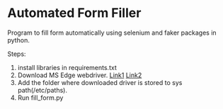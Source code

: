 # Automated Form Filler

Program to fill form automatically using selenium and faker packages in python. 

Steps:
1. install libraries in requirements.txt
2. Download MS Edge webdriver. [Link1](https://developer.microsoft.com/en-us/microsoft-edge/tools/webdriver/?form=MA13LH) [Link2](https://learn.microsoft.com/en-us/microsoft-edge/webdriver-chromium/?tabs=python)
3. Add the folder where downloaded driver is stored to sys path(/etc/paths).
3. Run fill_form.py
